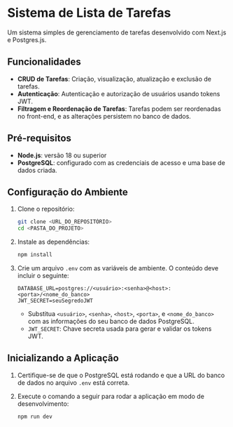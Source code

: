 
# Sistema de Lista de Tarefas

Um sistema simples de gerenciamento de tarefas desenvolvido com Next.js e Postgres.js.

## Funcionalidades

- **CRUD de Tarefas**: Criação, visualização, atualização e exclusão de tarefas.
- **Autenticação**: Autenticação e autorização de usuários usando tokens JWT.
- **Filtragem e Reordenação de Tarefas**: Tarefas podem ser reordenadas no front-end, e as alterações persistem no banco de dados.

## Pré-requisitos

- **Node.js**: versão 18 ou superior
- **PostgreSQL**: configurado com as credenciais de acesso e uma base de dados criada.

## Configuração do Ambiente

1. Clone o repositório:
   ```bash
   git clone <URL_DO_REPOSITÓRIO>
   cd <PASTA_DO_PROJETO>
   ```

2. Instale as dependências:
   ```bash
   npm install
   ```

3. Crie um arquivo `.env` com as variáveis de ambiente. O conteúdo deve incluir o seguinte:

   ```env
   DATABASE_URL=postgres://<usuário>:<senha>@<host>:<porta>/<nome_do_banco>
   JWT_SECRET=seuSegredoJWT
   ```

   - Substitua `<usuário>`, `<senha>`, `<host>`, `<porta>`, e `<nome_do_banco>` com as informações do seu banco de dados PostgreSQL.
   - `JWT_SECRET`: Chave secreta usada para gerar e validar os tokens JWT.

## Inicializando a Aplicação

1. Certifique-se de que o PostgreSQL está rodando e que a URL do banco de dados no arquivo `.env` está correta.

2. Execute o comando a seguir para rodar a aplicação em modo de desenvolvimento:
   ```bash
   npm run dev
   ```

